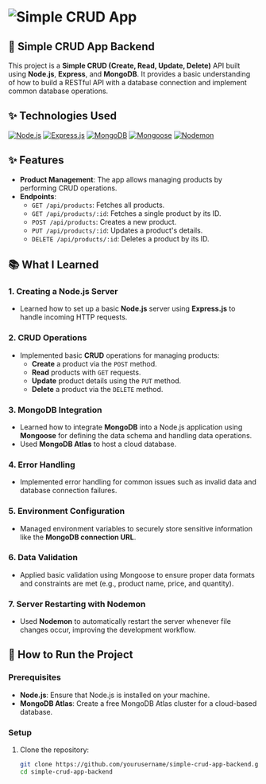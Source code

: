 # ![Simple CRUD App](https://example.com/your-image.png)

## 🚀 Simple CRUD App Backend

This project is a **Simple CRUD (Create, Read, Update, Delete)** API built using **Node.js**, **Express**, and **MongoDB**. It provides a basic understanding of how to build a RESTful API with a database connection and implement common database operations.

## ✨ Technologies Used

[![Node.js](https://img.shields.io/badge/Node.js-v16.x-brightgreen?style=flat&logo=node.js)](https://nodejs.org/)
[![Express.js](https://img.shields.io/badge/Express.js-v4.x-brightblue?style=flat&logo=express)](https://expressjs.com/)
[![MongoDB](https://img.shields.io/badge/MongoDB-v5.x-blue?style=flat&logo=mongodb)](https://www.mongodb.com/)
[![Mongoose](https://img.shields.io/badge/Mongoose-v5.x-lightblue?style=flat&logo=mongoose)](https://mongoosejs.com/)
[![Nodemon](https://img.shields.io/badge/Nodemon-v2.x-red?style=flat&logo=nodemon)](https://nodemon.io/)

## ✨ Features

- **Product Management**: The app allows managing products by performing CRUD operations.
- **Endpoints**:
  - `GET /api/products`: Fetches all products.
  - `GET /api/products/:id`: Fetches a single product by its ID.
  - `POST /api/products`: Creates a new product.
  - `PUT /api/products/:id`: Updates a product's details.
  - `DELETE /api/products/:id`: Deletes a product by its ID.

## 📚 What I Learned

### 1. **Creating a Node.js Server**
   - Learned how to set up a basic **Node.js** server using **Express.js** to handle incoming HTTP requests.

### 2. **CRUD Operations**
   - Implemented basic **CRUD** operations for managing products:
     - **Create** a product via the `POST` method.
     - **Read** products with `GET` requests.
     - **Update** product details using the `PUT` method.
     - **Delete** a product via the `DELETE` method.

### 3. **MongoDB Integration**
   - Learned how to integrate **MongoDB** into a Node.js application using **Mongoose** for defining the data schema and handling data operations.
   - Used **MongoDB Atlas** to host a cloud database.

### 4. **Error Handling**
   - Implemented error handling for common issues such as invalid data and database connection failures.

### 5. **Environment Configuration**
   - Managed environment variables to securely store sensitive information like the **MongoDB connection URL**.

### 6. **Data Validation**
   - Applied basic validation using Mongoose to ensure proper data formats and constraints are met (e.g., product name, price, and quantity).

### 7. **Server Restarting with Nodemon**
   - Used **Nodemon** to automatically restart the server whenever file changes occur, improving the development workflow.

## 🔧 How to Run the Project

### Prerequisites

- **Node.js**: Ensure that Node.js is installed on your machine.
- **MongoDB Atlas**: Create a free MongoDB Atlas cluster for a cloud-based database.

### Setup

1. Clone the repository:
   ```bash
   git clone https://github.com/yourusername/simple-crud-app-backend.git
   cd simple-crud-app-backend
